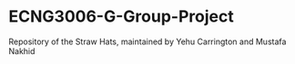 # ECNG3006-G-Group-Project
Repository of the Straw Hats, maintained by Yehu Carrington and Mustafa Nakhid
